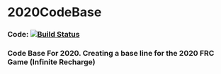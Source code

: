 # 2020CodeBase
### Code: [![Build Status](https://dev.azure.com/ConnorBuchel0890/ConnorBuchel/_apis/build/status/CurtinFRC.2020-InfiniteRecharge?branchName=master)](https://dev.azure.com/ConnorBuchel0890/ConnorBuchel/_build/latest?definitionId=9&branchName=master)

### Code Base For 2020. Creating a base line for the 2020 FRC Game (Infinite Recharge)